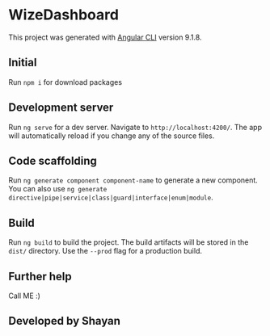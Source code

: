 # WizeDashboard

This project was generated with [Angular CLI](https://github.com/angular/angular-cli) version 9.1.8.

## Initial

Run `npm i` for download packages

## Development server

Run `ng serve` for a dev server. Navigate to `http://localhost:4200/`. The app will automatically reload if you change any of the source files.

## Code scaffolding

Run `ng generate component component-name` to generate a new component. You can also use `ng generate directive|pipe|service|class|guard|interface|enum|module`.

## Build

Run `ng build` to build the project. The build artifacts will be stored in the `dist/` directory. Use the `--prod` flag for a production build.

## Further help

Call ME :)

## Developed by Shayan

